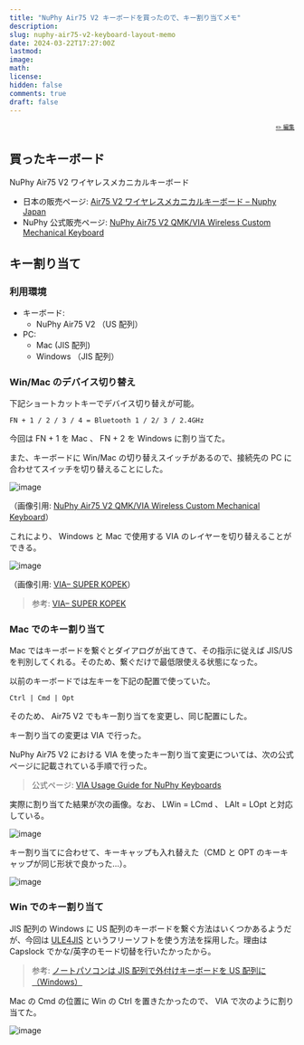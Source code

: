 ```yaml
---
title: "NuPhy Air75 V2 キーボードを買ったので、キー割り当てメモ"
description:
slug: nuphy-air75-v2-keyboard-layout-memo
date: 2024-03-22T17:27:00Z
lastmod:
image:
math:
license:
hidden: false
comments: true
draft: false
---
```


<font size="1" align="right">

[✏️ 編集](https://github.com/yamamoto-yuta/yamamoto-yuta.github.io/blob/main/content/post/nuphy-air75-v2-keyboard-layout-memo/index.md)

</font>

## 買ったキーボード

NuPhy Air75 V2 ワイヤレスメカニカルキーボード

- 日本の販売ページ: [Air75 V2 ワイヤレスメカニカルキーボード – Nuphy Japan](https://sanyoshop.jp/products/air75-v2)
- NuPhy 公式販売ページ: [NuPhy Air75 V2 QMK/VIA Wireless Custom Mechanical Keyboard](https://nuphy.com/collections/in-stock-keyboards/products/air75-v2)

## キー割り当て

### 利用環境

- キーボード:
  - NuPhy Air75 V2 （US 配列）
- PC:
  - Mac (JIS 配列)
  - Windows （JIS 配列）

### Win/Mac のデバイス切り替え

下記ショートカットキーでデバイス切り替えが可能。

```
FN + 1 / 2 / 3 / 4 = Bluetooth 1 / 2/ 3 / 2.4GHz
```

今回は FN + 1 を Mac 、 FN + 2 を Windows に割り当てた。

また、キーボードに Win/Mac の切り替えスイッチがあるので、接続先の PC に合わせてスイッチを切り替えることにした。

![image](https://i.shgcdn.com/7d4f1cc6-b5e7-4733-966f-b4f800054518/-/format/auto/-/preview/3000x3000/-/quality/lighter/)

（画像引用: [NuPhy Air75 V2 QMK/VIA Wireless Custom Mechanical Keyboard](https://nuphy.com/collections/in-stock-keyboards/products/air75-v2)）

これにより、 Windows と Mac で使用する VIA のレイヤーを切り替えることができる。

![image](https://cdn.shopify.com/s/files/1/0537/7920/2230/files/pf-6726f98f--1629364400319.jpg?v=1698227316)

（画像引用: [VIA– SUPER KOPEK](https://superkopek.jp/pages/howtouse-via)）

> 参考: [VIA– SUPER KOPEK](https://superkopek.jp/pages/howtouse-via#:~:text=VIA%E3%81%A7%E3%81%AF%E3%80%81%E3%82%AD%E3%83%BC%E3%83%9C%E3%83%BC%E3%83%89%E3%81%AE%E5%90%84%E3%83%AC%E3%82%A4%E3%83%A4%E3%83%BC%E3%81%AE%E5%90%84%E3%82%AD%E3%83%BC%E3%82%92%E3%82%AB%E3%82%B9%E3%82%BF%E3%83%9E%E3%82%A4%E3%82%BA%E3%81%99%E3%82%8B%E3%81%93%E3%81%A8%E3%81%8C%E3%81%A7%E3%81%8D%E3%80%81Mac%E7%94%A8%E3%81%AB%E3%81%AF2%E3%81%A4%E3%81%AE%E3%83%AC%E3%82%A4%E3%83%A4%E3%83%BC%E3%80%81Windows%E7%94%A8%E3%81%AB%E3%81%AF2%E3%81%A4%E3%81%AE%E3%83%AC%E3%82%A4%E3%83%A4%E3%83%BC%E3%81%8C%E3%81%82%E3%82%8A%E3%81%BE%E3%81%99%E3%80%82)

### Mac でのキー割り当て

Mac ではキーボードを繋ぐとダイアログが出てきて、その指示に従えば JIS/US を判別してくれる。そのため、繋ぐだけで最低限使える状態になった。

以前のキーボードでは左キーを下記の配置で使っていた。

```
Ctrl | Cmd | Opt
```

そのため、 Air75 V2 でもキー割り当てを変更し、同じ配置にした。

キー割り当ての変更は VIA で行った。

NuPhy Air75 V2 における VIA を使ったキー割り当て変更については、次の公式ページに記載されている手順で行った。

> 公式ページ: [VIA Usage Guide for NuPhy Keyboards](https://nuphy.com/pages/via-usage-guide-for-nuphy-keyboards)

実際に割り当てた結果が次の画像。なお、 LWin = LCmd 、 LAlt = LOpt と対応している。

![image](https://github.com/yamamoto-yuta/yamamoto-yuta.github.io/assets/55144709/10a757ac-b6f7-4d99-8d91-b49ed6a97c21)

キー割り当てに合わせて、キーキャップも入れ替えた（CMD と OPT のキーキャップが同じ形状で良かった…）。

![image](https://github.com/yamamoto-yuta/yamamoto-yuta.github.io/assets/55144709/8b1cf674-b64d-428b-b4ee-13c432db8b10)

### Win でのキー割り当て

JIS 配列の Windows に US 配列のキーボードを繋ぐ方法はいくつかあるようだが、今回は [ULE4JIS](https://github.com/dezz/ULE4JIS/tree/master/publish) というフリーソフトを使う方法を採用した。理由は Capslock でかな/英字のモード切替を行いたかったから。

> 参考: [ノートパソコンは JIS 配列で外付けキーボードを US 配列に（Windows）](https://mastdesign.me/20240107-jiskeyboard-uskeyboard/)

Mac の Cmd の位置に Win の Ctrl を置きたかったので、 VIA で次のように割り当てた。

![image](https://github.com/yamamoto-yuta/yamamoto-yuta.github.io/assets/55144709/869c7ddf-580e-4e75-a307-77b42795bd72)
